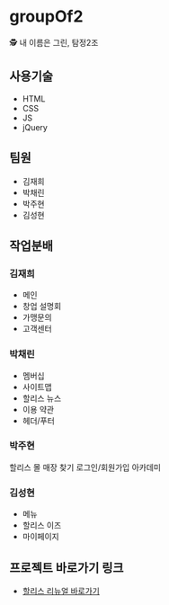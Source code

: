 # groupOf2
🕵️ 내 이름은 그린, 탐정2조

## 사용기술
- HTML
- CSS
- JS
- jQuery

## 팀원
- 김재희
- 박채린
- 박주현
- 김성현

## 작업분배
### 김재희
- 메인
- 창업 설명회
- 가맹문의
- 고객센터

### 박채린
- 멤버십
- 사이트맵
- 할리스 뉴스
- 이용 약관
- 헤더/푸터

### 박주현
  할리스 몰
  매장 찾기
  로그인/회원가입
  아카데미

### 김성현
- 메뉴
- 할리스 이즈
- 마이페이지

## 프로젝트 바로가기 링크
- <a href="https://projectteamtwo.github.io/">할리스 리뉴얼 바로가기</a>
